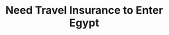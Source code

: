 ---
layout: community
category: community
title: "Need Travel Insurance to Enter Egypt"
description: "Hi guys, how do you do with your travel insurance? I was looking for 3 months in the Middle East. It was for nearly 1,000 EUR. That is way to much. Unfortunately I can't enter e.g. Egypt without one."
isTopLevel: false
isSingleLevel: false
isArticle: false
datePublished: 2022-06-20 10:32:00 +0300
dateModified: 2022-06-20 10:32:00 +0300
published: false
---